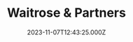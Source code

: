 ---
date: 2023-11-07T12:43:25.000Z
title: Waitrose & Partners
latitude: 52.03558142417081
longitude: 0.7317279136050154
category: checkin
---